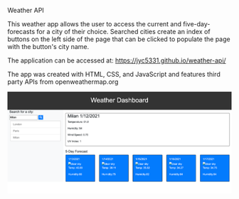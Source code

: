 Weather API

This weather app allows the user to access the current and five-day-forecasts for a city of their choice. Searched cities create an index of buttons on the left side of the page that can be clicked to populate the page with the button's city name.

The application can be accessed at: https://jyc5331.github.io/weather-api/

The app was created with HTML, CSS, and JavaScript and features third party APIs from openweathermap.org

![screencapture](assets/screencapture.png)

